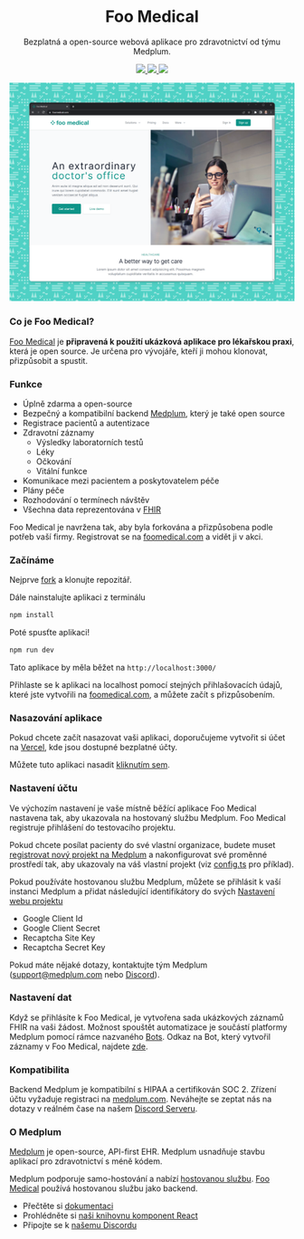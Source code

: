<h1 align="center">Foo Medical</h1>
<p align="center">Bezplatná a open-source webová aplikace pro zdravotnictví od týmu Medplum.</p>
<p align="center">
  <a href="https://github.com/medplum/foomedical/actions">
    <img src="https://github.com/medplum/foomedical/actions/workflows/build.yml/badge.svg" />
  </a>
  <a href="https://github.com/medplum/foomedical/blob/main/LICENSE.txt">
    <img src="https://img.shields.io/badge/license-Apache-blue.svg" />
  </a>
  <a href="https://sonarcloud.io/project/overview?id=medplum_foomedical">
    <img src="https://sonarcloud.io/api/project_badges/measure?project=medplum_foomedical&metric=alert_status&token=3760929adde88ce7da87782be8d811f8b5cec0f4" />
  </a>
</p>

![Screenshot Foo Medical](screenshot.png)

### Co je Foo Medical?

[Foo Medical](https://foomedical.com/) je **připravená k použití ukázková aplikace pro lékařskou praxi**, která je open source. Je určena pro vývojáře, kteří ji mohou klonovat, přizpůsobit a spustit.

### Funkce

- Úplně zdarma a open-source
- Bezpečný a kompatibilní backend [Medplum](https://www.medplum.com), který je také open source
- Registrace pacientů a autentizace
- Zdravotní záznamy
  - Výsledky laboratorních testů
  - Léky
  - Očkování
  - Vitální funkce
- Komunikace mezi pacientem a poskytovatelem péče
- Plány péče
- Rozhodování o termínech návštěv
- Všechna data reprezentována v [FHIR](https://hl7.org/FHIR/)

Foo Medical je navržena tak, aby byla forkována a přizpůsobena podle potřeb vaší firmy. Registrovat se na [foomedical.com](https://foomedical.com/) a vidět ji v akci.

### Začínáme

Nejprve [fork](https://github.com/medplum/foomedical/fork) a klonujte repozitář.

Dále nainstalujte aplikaci z terminálu

```bash
npm install
```

Poté spusťte aplikaci!

```bash
npm run dev
```

Tato aplikace by měla běžet na `http://localhost:3000/`

Přihlaste se k aplikaci na localhost pomocí stejných přihlašovacích údajů, které jste vytvořili na [foomedical.com](https://foomedical.com/), a můžete začít s přizpůsobením.

### Nasazování aplikace

Pokud chcete začít nasazovat vaši aplikaci, doporučujeme vytvořit si účet na [Vercel](https://vercel.com/), kde jsou dostupné bezplatné účty.

Můžete tuto aplikaci nasadit [kliknutím sem](https://vercel.com/new/clone?s=https%3A%2F%2Fgithub.com%2Fmedplum%2Ffoomedical&showOptionalTeamCreation=false).

### Nastavení účtu

Ve výchozím nastavení je vaše místně běžící aplikace Foo Medical nastavena tak, aby ukazovala na hostovaný službu Medplum. Foo Medical registruje přihlášení do testovacího projektu.

Pokud chcete posílat pacienty do své vlastní organizace, budete muset [registrovat nový projekt na Medplum](https://docs.medplum.com/tutorials/app/register) a nakonfigurovat své proměnné prostředí tak, aby ukazovaly na váš vlastní projekt (viz [config.ts](https://github.com/medplum/foomedical/blob/main/src/config.ts) pro příklad).

Pokud používáte hostovanou službu Medplum, můžete se přihlásit k vaší instanci Medplum a přidat následující identifikátory do svých [Nastavení webu projektu](https://app.medplum.com/admin/sites)

- Google Client Id
- Google Client Secret
- Recaptcha Site Key
- Recaptcha Secret Key

Pokud máte nějaké dotazy, kontaktujte tým Medplum ([support@medplum.com](mailto:support@medplum.com) nebo [Discord](https://discord.gg/medplum)).

### Nastavení dat

Když se přihlásíte k Foo Medical, je vytvořena sada ukázkových záznamů FHIR na vaši žádost. Možnost spouštět automatizace je součástí platformy Medplum pomocí rámce nazvaného [Bots](https://docs.medplum.com/app/bots). Odkaz na Bot, který vytvořil záznamy v Foo Medical, najdete [zde](https://github.com/medplum/medplum-demo-bots/blob/main/src/examples/sample-account-setup.ts).

### Kompatibilita

Backend Medplum je kompatibilní s HIPAA a certifikován SOC 2. Zřízení účtu vyžaduje registraci na [medplum.com](https://www.medplum.com/). Neváhejte se zeptat nás na dotazy v reálném čase na našem [Discord Serveru](https://discord.gg/medplum).

### O Medplum

[Medplum](https://www.medplum.com/) je open-source, API-first EHR. Medplum usnadňuje stavbu aplikací pro zdravotnictví s méně kódem.

Medplum podporuje samo-hostování a nabízí [hostovanou službu](https://app.medplum.com/). [Foo Medical](https://foomedical.com/) používá hostovanou službu jako backend.

- Přečtěte si [dokumentaci](https://docs.medplum.com/)
- Prohlédněte si [naši knihovnu komponent React](https://docs.medplum.com/storybook/index.html?)
- Připojte se k [našemu Discordu](https://discord.gg/medplum)
